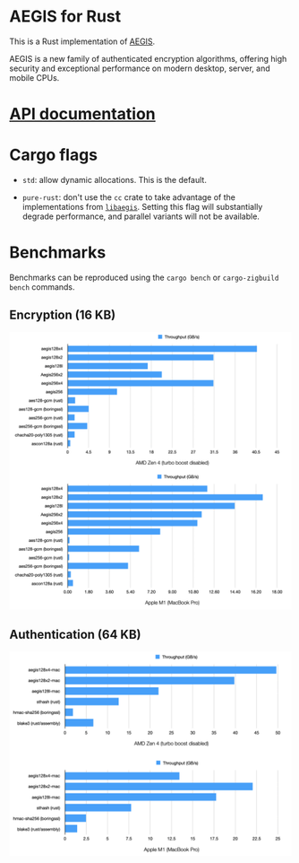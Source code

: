 # AEGIS for Rust

This is a Rust implementation of [AEGIS](https://datatracker.ietf.org/doc/draft-irtf-cfrg-aegis-aead/).

AEGIS is a new family of authenticated encryption algorithms, offering high security and exceptional performance on modern desktop, server, and mobile CPUs.

# [API documentation](https://docs.rs/aegis)

# Cargo flags

- `std`: allow dynamic allocations. This is the default.

- `pure-rust`: don't use the `cc` crate to take advantage of the implementations from [`libaegis`](https://github.com/jedisct1/libaegis). Setting this flag will substantially degrade performance, and parallel variants will not be available.

# Benchmarks

Benchmarks can be reproduced using the `cargo bench` or `cargo-zigbuild bench` commands.

## Encryption (16 KB)

![AEGIS benchmark results](img/bench-encryption.png)

## Authentication (64 KB)

![AEGIS-MAC benchmark results](img/bench-mac.png)
